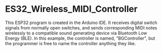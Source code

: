# ES32_Wireless_MIDI_Controller
This ESP32 program is created in the Arduino IDE. It receives digital switch signals from
normally open switches, and sends corresponding MIDI notes wirelessly to a compatible sound
generating device via Bluetooth Low Energy (BLE). In this example, the controller is named, 
"BGController", but the programmer is free to name the controller anything they like.
